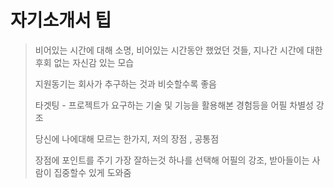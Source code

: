 # **자기소개서 팁**

> 비어있는 시간에 대해 소명, 비어있는 시간동안 했었던 것들, 지나간 시간에 대한 후회 없는 자신감 있는 모습
>
> 지원동기는 회사가 추구하는 것과 비슷할수록 좋음
>
> 타겟팅  - 프로젝트가 요구하는 기술 및 기능을 활용해본  경험등을 어필 차별성 강조
>
> 당신에  나에대해 모르는 한가지, 저의 장점 , 공통점
>
> 장점에  포인트를 주기 가장 잘하는것 하나를 선택해 어필의 강조, 받아들이는 사람이 집중할수 있게 도와줌

